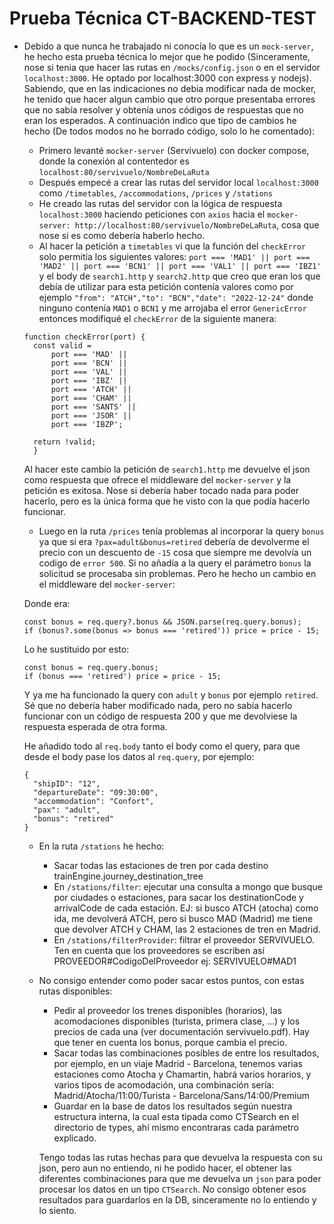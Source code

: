 
# Prueba Técnica CT-BACKEND-TEST

   - Debido a que nunca he trabajado ni conocía lo que es un `mock-server`, he hecho esta prueba técnica lo mejor que he podido (Sinceramente, nose si tenia que hacer las rutas en `/mocks/config.json` o en el servidor `localhost:3000`. He optado por localhost:3000 con express y nodejs). Sabiendo, que en las indicaciones no debia modificar nada de mocker, he tenido que hacer algun cambio que otro porque presentaba errores que no sabía resolver y obtenía unos códigos de respuestas que no eran los esperados. A continuación indico que tipo de cambios he hecho (De todos modos no he borrado código, solo lo he comentado):
      - Primero levanté `mocker-server` (Servivuelo) con docker compose, donde la conexión al contentedor es `localhost:80/servivuelo/NombreDeLaRuta`
      - Después empecé a crear las rutas del servidor local `localhost:3000` como `/timetables`, `/accommodations`, `/prices` y `/stations`
      - He creado las rutas del servidor con la lógica de respuesta `localhost:3000` haciendo peticiones con `axios` hacia el `mocker-server: http://localhost:80/servivuelo/NombreDeLaRuta`, cosa que nose si es como debería haberlo hecho.
      - Al hacer la petición a `timetables` vi que la función del `checkError` solo permitía los siguientes valores: `port === 'MAD1' || port === 'MAD2' || port === 'BCN1' || port === 'VAL1' || port === 'IBZ1'` y el body de `search1.http` y `search2.http` que creo que eran los que debía de utilizar para esta petición contenía valores como por ejemplo `"from": "ATCH","to": "BCN","date": "2022-12-24"` donde ninguno contenía `MAD1` o `BCN1` y me arrojaba el error `GenericError` entonces modifiqué el `checkError` de la siguiente manera:
      ```
      function checkError(port) {
        const valid =
            port === 'MAD' ||
            port === 'BCN' ||
            port === 'VAL' ||
            port === 'IBZ' ||
            port === 'ATCH' ||
            port === 'CHAM' ||
            port === 'SANTS' ||
            port === 'JSOR' ||
            port === 'IBZP';

        return !valid;
        }
      ```
      Al hacer este cambio la petición de `search1.http` me devuelve el json como respuesta que ofrece el middleware del `mocker-server` y la petición es exitosa. Nose si debería haber tocado nada para poder hacerlo, pero es la única forma que he visto con la que podía hacerlo funcionar.

      - Luego en la ruta `/prices` tenía problemas al incorporar la query `bonus` ya que si era `?pax=adult&bonus=retired` debería de devolverme el precio con un descuento de `-15` cosa que siempre me devolvía un codigo de `error 500`. Si no añadía a la query el parámetro `bonus` la solicitud se procesaba sin problemas. Pero he hecho un cambio en el middleware del `mocker-server`:


      Donde era:
      ```
      const bonus = req.query?.bonus && JSON.parse(req.query.bonus);
      if (bonus?.some(bonus => bonus === 'retired')) price = price - 15;
      ```
      Lo he sustituido por esto:
      ```
      const bonus = req.query.bonus;
      if (bonus === 'retired') price = price - 15;
      ```
      Y ya me ha funcionado la query con `adult` y `bonus` por ejemplo `retired`. Sé que no debería haber modificado nada, pero no sabía hacerlo funcionar con un código de respuesta 200 y que me devolviese la respuesta esperada de otra forma.

      He añadido todo al `req.body` tanto el body como el query, para que desde el body pase los datos al `req.query`, por ejemplo:
      ```
      {
        "shipID": "12",
        "departureDate": "09:30:00",
        "accommodation": "Confort",
        "pax": "adult",
        "bonus": "retired"
      }
      ```
      - En la ruta `/stations` he hecho:
         - Sacar todas las estaciones de tren por cada destino trainEngine.journey_destination_tree
         - En `/stations/filter`: ejecutar una consulta a mongo que busque por ciudades o estaciones, para sacar los destinationCode y arrivalCode de cada estación. EJ: si busco ATCH (atocha) como ida, me devolverá ATCH, pero si busco MAD (Madrid) me tiene que devolver ATCH y CHAM, las 2 estaciones de tren en Madrid.
         - En `/stations/filterProvider`: filtrar el proveedor SERVIVUELO. Ten en cuenta que los proveedores se escriben así PROVEEDOR#CodigoDelProveedor ej: SERVIVUELO#MAD1
       

      - No consigo entender como poder sacar estos puntos, con estas rutas disponibles:
         - Pedir al proveedor los trenes disponibles (horarios), las acomodaciones disponibles (turista, primera clase, ...) y los precios de cada una (ver documentación servivuelo.pdf). Hay que tener en cuenta los bonus, porque cambia el precio.
         - Sacar todas las combinaciones posibles de entre los resultados, por ejemplo, en un viaje Madrid - Barcelona, tenemos varias estaciones como Atocha y Chamartin, habrá varios horarios, y varios tipos de acomodación, una combinación sería: Madrid/Atocha/11:00/Turista - Barcelona/Sans/14:00/Premium
         - Guardar en la base de datos los resultados según nuestra estructura interna, la cual esta tipada como CTSearch en el directorio de types, ahí mismo encontraras cada parámetro explicado.

         Tengo todas las rutas hechas para que devuelva la respuesta con su json, pero aun no entiendo, ni he podido hacer, el obtener las diferentes combinaciones para que me devuelva un `json` para poder procesar los datos en un tipo `CTSearch`. No consigo obtener esos resultados para guardarlos en la DB, sinceramente no lo entiendo y lo siento.
